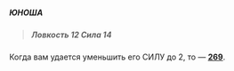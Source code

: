 ##### ЮНОША

> ##### Ловкость 12 Сила 14

Когда вам удается уменьшить его СИЛУ до 2, то — [**269**](#n_269).

